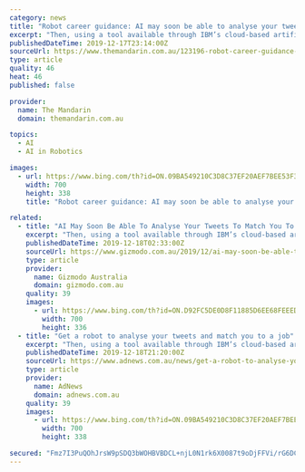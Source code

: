 ```yaml
---
category: news
title: "Robot career guidance: AI may soon be able to analyse your tweets to match you to a job"
excerpt: "Then, using a tool available through IBM’s cloud-based artificial intelligence engine Watson, and its Personality Insights service, we gave each profile a score across ten personality-related characteristics, based on the language in their posts. We used a variety of data analytics and machine learning techniques to explore the personality of ..."
publishedDateTime: 2019-12-17T23:14:00Z
sourceUrl: https://www.themandarin.com.au/123196-robot-career-guidance-ai-may-soon-be-able-to-analyse-your-tweets-to-match-you-to-a-job/
type: article
quality: 46
heat: 46
published: false

provider:
  name: The Mandarin
  domain: themandarin.com.au

topics:
  - AI
  - AI in Robotics

images:
  - url: https://www.bing.com/th?id=ON.09BA549210C3D8C37EF20AEF7BEE53F3
    width: 700
    height: 338
    title: "Robot career guidance: AI may soon be able to analyse your tweets to match you to a job"

related:
  - title: "AI May Soon Be Able To Analyse Your Tweets To Match You To A Job"
    excerpt: "Then, using a tool available through IBM’s cloud-based artificial intelligence engine Watson, and its Personality Insights service, we gave each profile a score across ten personality-related characteristics, based on the language in their posts. We used a variety of data analytics and machine learning techniques to explore the personality of ..."
    publishedDateTime: 2019-12-18T02:33:00Z
    sourceUrl: https://www.gizmodo.com.au/2019/12/ai-may-soon-be-able-to-analyse-your-tweets-to-match-you-to-a-job/
    type: article
    provider:
      name: Gizmodo Australia
      domain: gizmodo.com.au
    quality: 39
    images:
      - url: https://www.bing.com/th?id=ON.D92FC5DE0D8F11885D6EE68FEEED5B85
        width: 700
        height: 336
  - title: "Get a robot to analyse your tweets and match you to a job"
    excerpt: "Then, using a tool available through IBM’s cloud-based artificial intelligence engine Watson, and its Personality Insights service, we gave each profile a score across ten personality-related characteristics, based on the language in their posts. We used a variety of data analytics and machine learning techniques to explore the personality of ..."
    publishedDateTime: 2019-12-18T21:20:00Z
    sourceUrl: https://www.adnews.com.au/news/get-a-robot-to-analyse-your-tweets-and-match-you-to-a-job
    type: article
    provider:
      name: AdNews
      domain: adnews.com.au
    quality: 39
    images:
      - url: https://www.bing.com/th?id=ON.09BA549210C3D8C37EF20AEF7BEE53F3
        width: 700
        height: 338

secured: "Fmz7I3PuQOhJrsW9pSDQ3bWOHBVBDCL+njL0N1rk6X0087t9oDjFFVi/rG6DC3zaqP3SSYZJES2j1xFM09wMlOAOJgF9Dqw2uFN8MXAnjC3wnYRvhT5USuf2BFOZwpAe8fMpb9o/UAw5f/kL+cMP4Xfx4PJ8/6U/FcnQJXaVd8T9UzfVikcxsfHBoYTvAENDON7FOh0bTK3LQ4bzUP9T4JANYyQM/bKNeDHCzbl2Na3MaeSLlSPQysLS9tJZGinMRJKPiM7fH5R27RFTMBbGHQ==;ZNlA69RR7YNbNSI5dahvfQ=="
---
```


